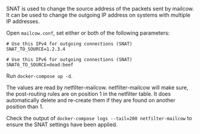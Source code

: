 SNAT is used to change the source address of the packets sent by mailcow.
It can be used to change the outgoing IP address on systems with multiple IP addresses.

Open `mailcow.conf`, set either or both of the following parameters:

```
# Use this IPv4 for outgoing connections (SNAT)
SNAT_TO_SOURCE=1.2.3.4

# Use this IPv6 for outgoing connections (SNAT)
SNAT6_TO_SOURCE=dead:beef
```

Run `docker-compose up -d`.

The values are read by netfilter-mailcow. netfilter-mailcow will make sure, the post-routing rules are on position 1 in the netfilter table. It does automatically delete and re-create them if they are found on another position than 1.

Check the output of `docker-compose logs --tail=200 netfilter-mailcow` to ensure the SNAT settings have been applied.